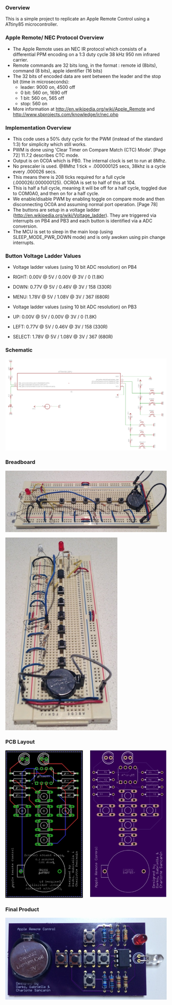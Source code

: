 ### Overview 
This is a simple project to replicate an Apple Remote Control using a ATtiny85 microcontroller.

### Apple Remote/ NEC Protocol Overview
- The Apple Remote uses an NEC IR protocol which consists of a differential PPM encoding on a 1:3 duty cycle 38 kHz 950 nm infrared carrier.
- Remote commands are 32 bits long, in the format : remote id (8bits), command (8 bits), apple identifier (16 bits)
- The 32 bits of encoded data are sent between the leader and the stop bit (time in microseconds):
  - leader: 9000 on, 4500 off
  - 0 bit: 560 on, 1690 off
  - 1 bit: 560 on, 565 off
  - stop: 560 on
- More information at http://en.wikipedia.org/wiki/Apple_Remote and http://www.sbprojects.com/knowledge/ir/nec.php

### Implementation Overview
- This code uses a 50% duty cycle for the PWM (instead of the standard 1:3) for simplicity which still works.
- PWM is done using 'Clear Timer on Compare Match (CTC) Mode'. [Page 72] 11.7.2 describes CTC mode.
- Output is on 0C0A which is PB0. The internal clock is set to run at 8Mhz.
- No prescaler is used. @8Mhz 1 tick = .000000125 secs, 38khz is a cycle every .000026 secs. 
- This means there is 208 ticks required for a full cycle (.000026/.000000125). OCR0A is set to half of this at 104.
- This is half a full cycle, meaning it will be off for a half cycle, toggled due to COM0A0, and then on for a half cycle.
- We enable/disable PWM by enabling toggle on compare mode and then disconnecting OC0A and assuming normal port operation. [Page 78]
- The buttons are setup in a voltage ladder (http://en.wikipedia.org/wiki/Voltage_ladder). They are triggered via interrupts on PB4 and PB3 and each button is identified via a ADC conversion.
- The MCU is set to sleep in the main loop (using SLEEP_MODE_PWR_DOWN mode) and is only awoken using pin change interrupts.

### Button Voltage Ladder Values
- Voltage ladder values (using 10 bit ADC resolution) on PB4
- RIGHT:    0.00V @ 5V / 0.00V @ 3V / 0 (1.8K)
- DOWN:     0.77V @ 5V / 0.46V @ 3V / 158 (330R)
- MENU:     1.78V @ 5V / 1.08V @ 3V / 367 (680R)

- Voltage ladder values (using 10 bit ADC resolution) on PB3
- UP:      0.00V @ 5V / 0.00V @ 3V / 0 (1.8K)
- LEFT:    0.77V @ 5V / 0.46V @ 3V / 158 (330R)
- SELECT:  1.78V @ 5V / 1.08V @ 3V / 367 (680R)

### Schematic
![Schematic](https://raw.githubusercontent.com/darkosancanin/avr_apple_remote/master/images/schematic.png)

### Breadboard
![Side View](https://raw.githubusercontent.com/darkosancanin/avr_apple_remote/master/images/breadboard_side.png)

![Top View](https://raw.githubusercontent.com/darkosancanin/avr_apple_remote/master/images/breadboard_top.png)

### PCB Layout
![PCB Layout](https://raw.githubusercontent.com/darkosancanin/avr_apple_remote/master/images/pcb_layout.png)

### Final Product
![Final Product](https://raw.githubusercontent.com/darkosancanin/avr_apple_remote/master/images/final.png)
